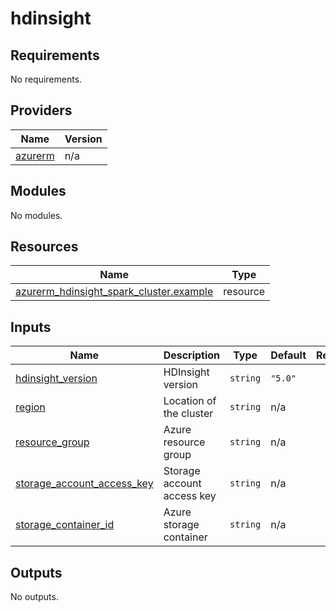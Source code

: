 # hdinsight

<!-- BEGINNING OF PRE-COMMIT-TERRAFORM DOCS HOOK -->
## Requirements

No requirements.

## Providers

| Name | Version |
|------|---------|
| <a name="provider_azurerm"></a> [azurerm](#provider\_azurerm) | n/a |

## Modules

No modules.

## Resources

| Name | Type |
|------|------|
| [azurerm_hdinsight_spark_cluster.example](https://registry.terraform.io/providers/hashicorp/azurerm/latest/docs/resources/hdinsight_spark_cluster) | resource |

## Inputs

| Name | Description | Type | Default | Required |
|------|-------------|------|---------|:--------:|
| <a name="input_hdinsight_version"></a> [hdinsight\_version](#input\_hdinsight\_version) | HDInsight version | `string` | `"5.0"` | no |
| <a name="input_region"></a> [region](#input\_region) | Location of the cluster | `string` | n/a | yes |
| <a name="input_resource_group"></a> [resource\_group](#input\_resource\_group) | Azure resource group | `string` | n/a | yes |
| <a name="input_storage_account_access_key"></a> [storage\_account\_access\_key](#input\_storage\_account\_access\_key) | Storage account access key | `string` | n/a | yes |
| <a name="input_storage_container_id"></a> [storage\_container\_id](#input\_storage\_container\_id) | Azure storage container | `string` | n/a | yes |

## Outputs

No outputs.
<!-- END OF PRE-COMMIT-TERRAFORM DOCS HOOK -->
